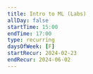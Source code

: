 ```yaml
---
title: Intro to ML (Labs)
allDay: false
startTime: 15:00
endTime: 17:00
type: recurring
daysOfWeek: [F]
startRecur: 2024-02-23
endRecur: 2024-06-02
---
```

